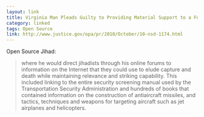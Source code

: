 ```yaml
---
layout: link
title: Virginia Man Pleads Guilty to Providing Material Support to a Foreign Terrorist Organization and  Encouraging Violent Jihadists to Kill U.s. Citizens
category: linked
tags: Open Source
link: http://www.justice.gov/opa/pr/2010/October/10-nsd-1174.html
---
```


Open Source Jihad: 

> where he would direct jihadists through his online forums to information on the Internet that they could use to elude capture and death while maintaining relevance and striking capability. This included linking to the entire security screening manual used by the Transportation Security Administration and hundreds of books that contained information on the construction of antiaircraft missiles, and tactics, techniques and weapons for targeting aircraft such as jet airplanes and helicopters.